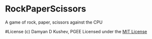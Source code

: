 # RockPaperScissors
A game of rock, paper, scissors against the CPU

#License
(c) Damyan D Kushev, PGEE
Licensed under the [MIT License](LICENSE)
